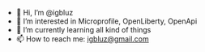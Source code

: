 - 👋 Hi, I’m @igbluz
- 👀 I’m interested in Microprofile, OpenLiberty, OpenApi
- 🌱 I’m currently learning all kind of things
- 📫 How to reach me: igbluz@gmail.com

<!---
igbluz/igbluz is a ✨ special ✨ repository because its `README.md` (this file) appears on your GitHub profile.
You can click the Preview link to take a look at your changes.
--->
